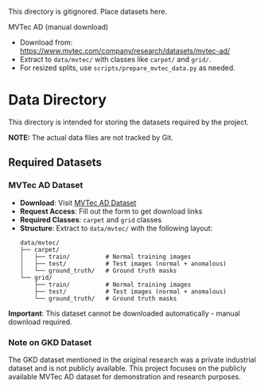 This directory is gitignored. Place datasets here.

MVTec AD (manual download)
- Download from: https://www.mvtec.com/company/research/datasets/mvtec-ad/
- Extract to `data/mvtec/` with classes like `carpet/` and `grid/`.
- For resized splits, use `scripts/prepare_mvtec_data.py` as needed.
# Data Directory

This directory is intended for storing the datasets required by the project.

**NOTE:** The actual data files are not tracked by Git.

## Required Datasets

### MVTec AD Dataset
- **Download**: Visit [MVTec AD Dataset](https://www.mvtec.com/company/research/datasets/mvtec-ad/)
- **Request Access**: Fill out the form to get download links
- **Required Classes**: `carpet` and `grid` classes
- **Structure**: Extract to `data/mvtec/` with the following layout:
  ```
  data/mvtec/
  ├── carpet/
  │   ├── train/          # Normal training images
  │   ├── test/           # Test images (normal + anomalous)
  │   └── ground_truth/   # Ground truth masks
  └── grid/
      ├── train/          # Normal training images
      ├── test/           # Test images (normal + anomalous)
      └── ground_truth/   # Ground truth masks
  ```

**Important**: This dataset cannot be downloaded automatically - manual download required.

### Note on GKD Dataset
The GKD dataset mentioned in the original research was a private industrial dataset and is not publicly available. This project focuses on the publicly available MVTec AD dataset for demonstration and research purposes.
